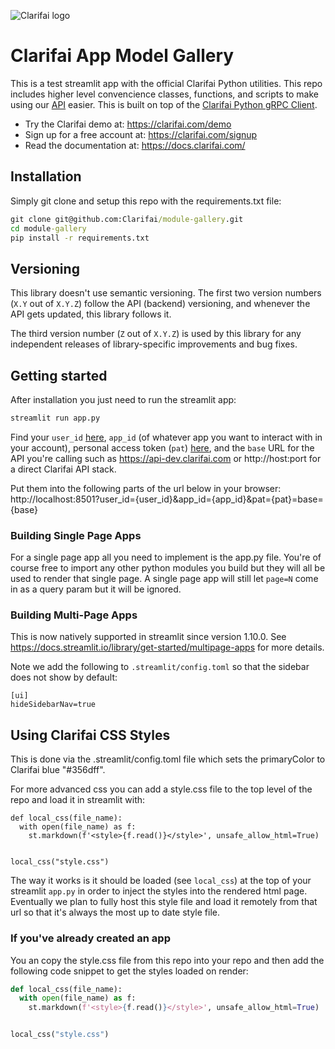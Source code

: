 ![Clarifai logo](https://www.clarifai.com/hs-fs/hubfs/logo/Clarifai/clarifai-740x150.png?width=240)

# Clarifai App Model Gallery


This is a test streamlit app with  the official Clarifai Python utilities. This repo includes higher level convencience classes, functions, and scripts to make using our [API](https://docs.clarifai.com) easier. This is built on top of the [Clarifai Python gRPC Client](https://github.com/Clarifai/clarifai-python-grpc).

* Try the Clarifai demo at: https://clarifai.com/demo
* Sign up for a free account at: https://clarifai.com/signup
* Read the documentation at: https://docs.clarifai.com/

## Installation

Simply git clone and setup this repo with the requirements.txt file:
```cmd
git clone git@github.com:Clarifai/module-gallery.git
cd module-gallery
pip install -r requirements.txt
```

## Versioning

This library doesn't use semantic versioning. The first two version numbers (`X.Y` out of `X.Y.Z`) follow the API (backend) versioning, and
whenever the API gets updated, this library follows it.

The third version number (`Z` out of `X.Y.Z`) is used by this library for any independent releases of library-specific improvements and bug fixes.

## Getting started

After installation you just need to run the streamlit app:
```cmd
streamlit run app.py
```

Find your `user_id` [here](https://portal.clarifai.com/settings/profile), `app_id` (of whatever app you  want to interact with in your account), personal access token (`pat`) [here](https://portal.clarifai.com/settings/authentication), and the `base` URL for the API you're calling such as https://api-dev.clarifai.com or http://host:port for a direct Clarifai API stack.

Put them into the following parts of the url below in your browser:
http://localhost:8501?user_id={user_id}&app_id={app_id}&pat={pat}=base={base}


### Building Single Page Apps
For a single page app all you need to implement is the app.py file. You're of course free to import any other python modules you build but they will all be used to render that single page. A single page app will still let `page=N` come in as a query param but it will be ignored.

### Building Multi-Page Apps
This is now natively supported in streamlit since version 1.10.0. See https://docs.streamlit.io/library/get-started/multipage-apps for more details. 

Note we add the following to `.streamlit/config.toml` so that the sidebar does not show by default:
```
[ui]
hideSidebarNav=true
``` 

## Using Clarifai CSS Styles

This is done via the .streamlit/config.toml file which sets the primaryColor to Clarifai blue "#356dff".

For more advanced css you can add a style.css file to the top level of the repo and load it in streamlit with:
```
def local_css(file_name):
  with open(file_name) as f:
    st.markdown(f'<style>{f.read()}</style>', unsafe_allow_html=True)


local_css("style.css")
```

The way it works is it should be loaded (see `local_css`) at the top of your streamlit `app.py` in order to inject the styles into the rendered html page. Eventually we plan to fully host this style file and load it remotely from that url so that it's always the most up to date style file.

### If you've already created an app

You an copy the style.css file from this repo into your repo and then add the following code snippet to get the styles loaded on render:
```python
def local_css(file_name):
  with open(file_name) as f:
    st.markdown(f'<style>{f.read()}</style>', unsafe_allow_html=True)


local_css("style.css")
```
